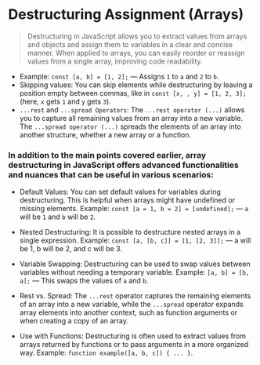 # Destructuring Assignment (Arrays)

> Destructuring in JavaScript allows you to extract values from arrays and objects and assign them to variables in a clear and
> concise manner. When applied to arrays, you can easily reorder or reassign values from a single array, improving code readability.

- Example: `const [a, b] = [1, 2];` — Assigns `1` to `a` and `2` to `b`.
- Skipping values: You can skip elements while destructuring by leaving a position empty between commas, like in `const [x, , y] = [1, 2, 3];` (here, `x` gets `1` and `y` gets `3`).
- `...rest` and `...spread Operators`: The `...rest operator (...)` allows you to capture all remaining values from an array into
  a new variable. The `...spread operator (...)` spreads the elements of an array into another structure, whether a new array or a function.

### In addition to the main points covered earlier, array destructuring in JavaScript offers advanced functionalities and nuances that can be useful in various scenarios:

- Default Values: You can set default values for variables during destructuring. This is helpful when arrays might have undefined
  or missing elements. Example: `const [a = 1, b = 2] = [undefined];` — `a` will be `1` and `b` will be `2`.

- Nested Destructuring: It is possible to destructure nested arrays in a single expression.
  Example: `const [a, [b, c]] = [1, [2, 3]];` — a will be 1, b will be 2, and c will be 3.

- Variable Swapping: Destructuring can be used to swap values between variables without needing a temporary variable.
  Example: `[a, b] = [b, a];` — This swaps the values of `a` and `b`.

- Rest vs. Spread: The `...rest` operator captures the remaining elements of an array into a new variable,
  while the `...spread` operator expands array elements into another context, such as function arguments or when creating a copy of an array.

- Use with Functions: Destructuring is often used to extract values from arrays returned by functions or to pass arguments in a
  more organized way. Example: `function example([a, b, c]) { ... }`.
